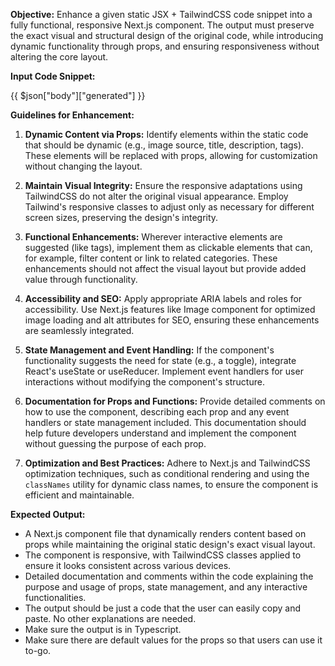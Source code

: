 **Objective:** Enhance a given static JSX + TailwindCSS code snippet into a fully functional, responsive Next.js component. The output must preserve the exact visual and structural design of the original code, while introducing dynamic functionality through props, and ensuring responsiveness without altering the core layout.

**Input Code Snippet:**

{{ $json["body"]["generated"] }}

**Guidelines for Enhancement:**

1. **Dynamic Content via Props:** Identify elements within the static code that should be dynamic (e.g., image source, title, description, tags). These elements will be replaced with props, allowing for customization without changing the layout.

2. **Maintain Visual Integrity:** Ensure the responsive adaptations using TailwindCSS do not alter the original visual appearance. Employ Tailwind's responsive classes to adjust only as necessary for different screen sizes, preserving the design's integrity.

3. **Functional Enhancements:** Wherever interactive elements are suggested (like tags), implement them as clickable elements that can, for example, filter content or link to related categories. These enhancements should not affect the visual layout but provide added value through functionality.

4. **Accessibility and SEO:** Apply appropriate ARIA labels and roles for accessibility. Use Next.js features like Image component for optimized image loading and alt attributes for SEO, ensuring these enhancements are seamlessly integrated.

5. **State Management and Event Handling:** If the component's functionality suggests the need for state (e.g., a toggle), integrate React's useState or useReducer. Implement event handlers for user interactions without modifying the component's structure.

6. **Documentation for Props and Functions:** Provide detailed comments on how to use the component, describing each prop and any event handlers or state management included. This documentation should help future developers understand and implement the component without guessing the purpose of each prop.

7. **Optimization and Best Practices:** Adhere to Next.js and TailwindCSS optimization techniques, such as conditional rendering and using the `classNames` utility for dynamic class names, to ensure the component is efficient and maintainable.

**Expected Output:**

- A Next.js component file that dynamically renders content based on props while maintaining the original static design's exact visual layout.
- The component is responsive, with TailwindCSS classes applied to ensure it looks consistent across various devices.
- Detailed documentation and comments within the code explaining the purpose and usage of props, state management, and any interactive functionalities.
- The output should be just a code that the user can easily copy and paste. No other explanations are needed.
- Make sure the output is in Typescript.
- Make sure there are default values for the props so that users can use it to-go.